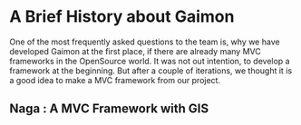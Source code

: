 # A Brief History about Gaimon

One of the most frequently asked questions to the team is, why we have
developed Gaimon at the first place, if there are already many MVC frameworks
in the OpenSource world. It was not out intention, to develop a framework
at the beginning. But after a couple of iterations, we thought it is a good
idea to make a MVC framework from our project.

## Naga : A MVC Framework with GIS

